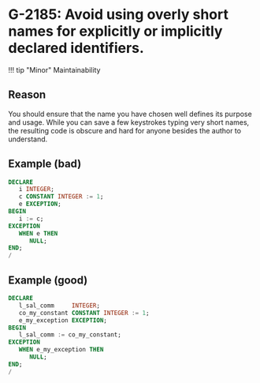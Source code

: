 # G-2185: Avoid using overly short names for explicitly or implicitly declared identifiers. 

!!! tip "Minor"
    Maintainability

## Reason

You should ensure that the name you have chosen well defines its purpose and usage. While you can save a few keystrokes typing very short names, the resulting code is obscure and hard for anyone besides the author to understand.

## Example (bad)

``` sql
DECLARE
   i INTEGER;
   c CONSTANT INTEGER := 1;
   e EXCEPTION;   
BEGIN
   i := c;
EXCEPTION
   WHEN e THEN
      NULL;
END;
/
```

## Example (good)

``` sql
DECLARE
   l_sal_comm     INTEGER;
   co_my_constant CONSTANT INTEGER := 1;
   e_my_exception EXCEPTION;   
BEGIN
   l_sal_comm := co_my_constant;
EXCEPTION
   WHEN e_my_exception THEN
      NULL;
END;
/
```